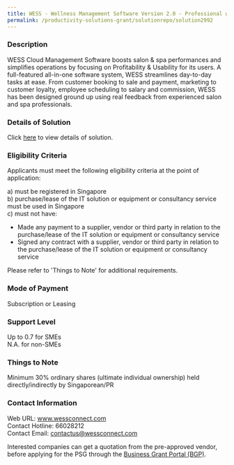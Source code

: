 ```yaml
---
title: WESS - Wellness Management Software Version 2.0 - Professional with Online Booking
permalink: /productivity-solutions-grant/solutionrepo/solution2992
---
```


### Description

WESS Cloud Management Software boosts salon & spa performances and simplifies operations by focusing on Profitability & Usability for its users. 
A full-featured all-in-one software system, WESS streamlines day-to-day tasks at ease. 
From customer booking to sale and payment, marketing to customer loyalty, employee scheduling to salary and commission, WESS has been designed ground up using real feedback from experienced salon and spa professionals.

### Details of Solution

Click <a href='https://www.gobusiness.gov.sg/images/psg/Refine_Solutions_Desensitised_Annex_3_Part_4.pdf' target='_blank' rel='noopener'>here</a> to view details of solution.

### Eligibility Criteria

Applicants must meet the following eligibility criteria at the point of application:

a) must be registered in Singapore <br>
b) purchase/lease of the IT solution or equipment or consultancy service must be used in Singapore <br>
c) must not have:
- Made any payment to a supplier, vendor or third party in relation to the purchase/lease of the IT solution or equipment or consultancy service
- Signed any contract with a supplier, vendor or third party in relation to the purchase/lease of the IT solution or equipment or consultancy service

Please refer to 'Things to Note' for additional requirements.

### Mode of Payment
Subscription or Leasing

### Support Level
Up to 0.7 for SMEs <br>
N.A. for non-SMEs

### Things to Note
 Minimum 30% ordinary shares (ultimate individual ownership) held directly/indirectly by Singaporean/PR

### Contact Information
Web URL: www.wessconnect.com <br>Contact Hotline: 66028212 <br>Contact Email: contactus@wessconnect.com <br>

Interested companies can get a quotation from the pre-approved vendor, before applying for the PSG through the <a target='_blank' rel='noopener' href='https://www.businessgrants.gov.sg/'>Business Grant Portal (BGP)</a>.
